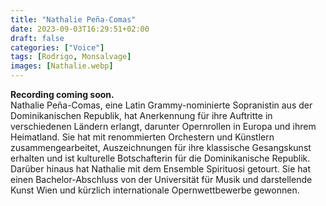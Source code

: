 ```yaml
---
title: "Nathalie Peña-Comas"
date: 2023-09-03T16:29:51+02:00
draft: false
categories: ["Voice"]
tags: [Rodrigo, Monsalvage]
images: [Nathalie.webp]
---
```


**Recording coming soon.**
<br>
Nathalie Peña-Comas, eine Latin Grammy-nominierte Sopranistin aus der Dominikanischen Republik, hat Anerkennung für ihre Auftritte in verschiedenen Ländern erlangt, darunter Opernrollen in Europa und ihrem Heimatland. Sie hat mit renommierten Orchestern und Künstlern zusammengearbeitet, Auszeichnungen für ihre klassische Gesangskunst erhalten und ist kulturelle Botschafterin für die Dominikanische Republik. Darüber hinaus hat Nathalie mit dem Ensemble Spirituosi getourt. Sie hat einen Bachelor-Abschluss von der Universität für Musik und darstellende Kunst Wien und kürzlich internationale Opernwettbewerbe gewonnen.
